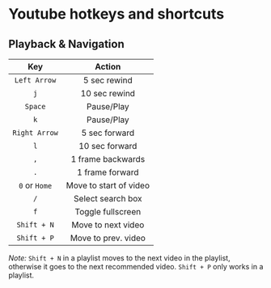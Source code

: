 # Youtube hotkeys and shortcuts

## Playback & Navigation

| Key | Action |
| :---: | :---: |
|`Left Arrow` | 5 sec rewind|
|`j`|10 sec rewind|
|`Space`|Pause/Play|
|`k`|Pause/Play|
|`Right Arrow`|5 sec forward|
|`l`|10 sec forward|
|`,`|1 frame backwards|
|`.`|1 frame forward|
|`0` or `Home`|Move to start of video|
|`/`|Select search box|
|`f`|Toggle fullscreen|
|`Shift + N`|Move to next video|
|`Shift + P`|Move to prev. video|

*Note:* `Shift + N` in a playlist moves to the next video in the playlist,  
otherwise it goes to the next recommended video. `Shift + P` only works in a playlist.
